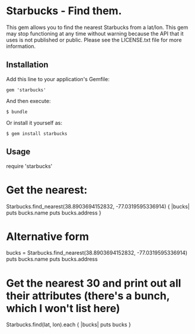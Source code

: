 # Starbucks - Find them.

This gem allows you to find the nearest Starbucks from a lat/lon.  This gem may stop functioning at any time without warning because the API that it uses is not published or public.  Please see the LICENSE.txt file for more information.

## Installation

Add this line to your application's Gemfile:

    gem 'starbucks'

And then execute:

    $ bundle

Or install it yourself as:

    $ gem install starbucks

## Usage

  require 'starbucks'

  # Get the nearest:
  Starbucks.find_nearest(38.8903694152832, -77.0319595336914) { |bucks|
    puts bucks.name
    puts bucks.address
  }

  # Alternative form
  bucks = Starbucks.find_nearest(38.8903694152832, -77.0319595336914)
  puts bucks.name
  puts bucks.address

  # Get the nearest 30 and print out all their attributes (there's a bunch, which I won't list here)
  Starbucks.find(lat, lon).each { |bucks|
    puts bucks
  }